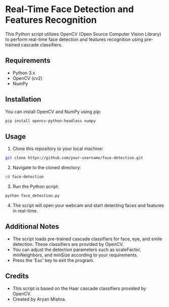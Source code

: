 # Real-Time Face Detection and Features Recognition

This Python script utilizes OpenCV (Open Source Computer Vision Library) to perform real-time face detection and features recognition using pre-trained cascade classifiers.

## Requirements
- Python 3.x
- OpenCV (cv2)
- NumPy

## Installation

You can install OpenCV and NumPy using pip:

```bash
pip install opencv-python-headless numpy
```

## Usage

1. Clone this repository to your local machine:

```bash
git clone https://github.com/your-username/face-detection.git
```

2. Navigate to the cloned directory:

```bash
cd face-detection
```

3. Run the Python script:

```bash
python face_detection.py
```

4. The script will open your webcam and start detecting faces and features in real-time.

## Additional Notes

- The script loads pre-trained cascade classifiers for face, eye, and smile detection. These classifiers are provided by OpenCV.
- You can adjust the detection parameters such as scaleFactor, minNeighbors, and minSize according to your requirements.
- Press the 'Esc' key to exit the program.

## Credits

- This script is based on the Haar cascade classifiers provided by OpenCV.
- Created by Aryan Mishra.
